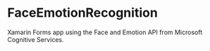 # FaceEmotionRecognition
Xamarin Forms app using the Face and Emotion API from Microsoft Cognitive Services.
